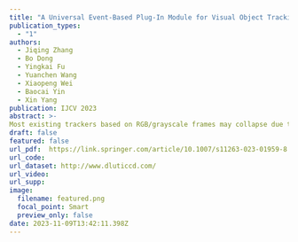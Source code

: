 ```yaml
---
title: "A Universal Event-Based Plug-In Module for Visual Object Tracking in Degraded Conditions (IJCV 2023)"
publication_types:
  - "1"
authors:
  - Jiqing Zhang
  - Bo Dong
  - Yingkai Fu
  - Yuanchen Wang
  - Xiaopeng Wei
  - Baocai Yin
  - Xin Yang
publication: IJCV 2023
abstract: >-
Most existing trackers based on RGB/grayscale frames may collapse due to the unreliability of conventional sensors in some challenging  scenarios (e.g., motion blur and high dynamic range). Event-based cameras as bioinspired sensors  encode brightness changes with high temporal resolution and high dynamic range, thereby providing considerable potential for tracking under degraded conditions.  Nevertheless, events lack the fine-grained texture cues provided by RGB/grayscale frames.  
draft: false
featured: false
url_pdf:  https://link.springer.com/article/10.1007/s11263-023-01959-8
url_code:  
url_dataset: http://www.dluticcd.com/
url_video:  
url_supp: 
image:
  filename: featured.png
  focal_point: Smart
  preview_only: false
date: 2023-11-09T13:42:11.398Z
---
```

